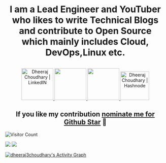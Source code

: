 
<div align="center">

# I am a Lead Engineer and YouTuber who likes to write Technical Blogs and contribute to Open Source which mainly includes Cloud, DevOps,Linux etc.

<p align="left">
  <img alt="" style="{max-height: 0px}" src="./assets/header/ossamamehmood.png">
</p>

<a href="https://www.linkedin.com/in/dheeraj-choudhary/" target="_blank">
  <img height="100" alt="Dheeraj Choudhary | LinkedIN"  src="https://user-images.githubusercontent.com/60597290/152035581-a7c6c0c3-65c3-4160-89c0-e90ddc1e8d4e.png"/>
</a> 

<a href="https://www.youtube.com/channel/UCFiAytcPIlbvvVc7yHKxkMg">
    <img height="100" src="https://user-images.githubusercontent.com/60597290/152035929-b7f75d38-e1c2-4325-a97e-7b934b8534e2.png" />
</a>  

<a href="https://twitter.com/DheerajC30">
    <img height="100" src="https://user-images.githubusercontent.com/60597290/152035696-80cad2ec-b4dd-4552-88e6-b6b466124f5b.png" />
</a>  

<a href="https://dheeraj3choudhary.com/" target="_blank">
  <img height="90" alt="Dheeraj Choudhary | Hashnode"  src="https://cdn.hashnode.com/res/hashnode/image/upload/v1611244244346/Y0nrI4kKp.png?auto=compress&w=500"/>
</a> 
  
## If you like my contribution [nominate me for Github Star](https://stars.github.com/nominate/) 🌟

</div>

![Visitor Count](https://profile-counter.glitch.me/{dheeraj3choudhary}/count.svg)

<img src="https://github-readme-stats.vercel.app/api?username=dheeraj3choudhary&show_icons=true&theme=merko"> 

<img src="https://github-readme-streak-stats.herokuapp.com/?user=dheeraj3choudhary&theme=highcontrast">

<!-- https://github.com/ashutosh00710/github-readme-activity-graph -->

<a href="https://github.com/ashutosh00710/github-readme-activity-graph"><img alt="dheeraj3choudhary's Activity Graph" src="https://activity-graph.herokuapp.com/graph?username=dheeraj3choudhary&bg_color=1F222E&color=F8D866&line=F85D7F&point=FFFFFF&hide_border=true" /></a>
